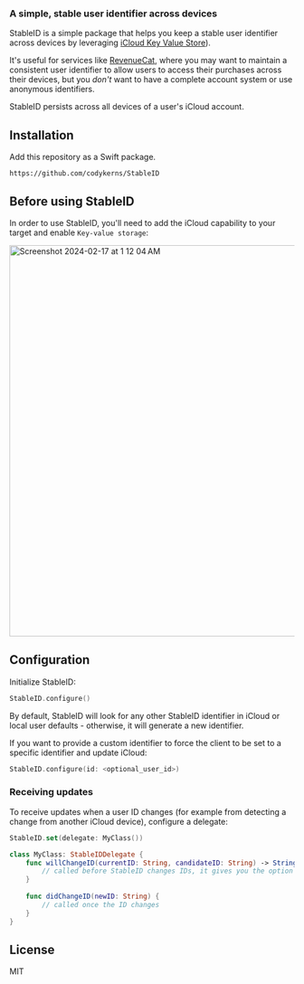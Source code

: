 ### A simple, stable user identifier across devices

StableID is a simple package that helps you keep a stable user identifier across devices by leveraging [iCloud Key Value Store](https://developer.apple.com/documentation/foundation/nsubiquitouskeyvaluestore)).

It's useful for services like [RevenueCat](https://github.com/RevenueCat/purchases-ios), where you may want to maintain a consistent user identifier to allow users to access their purchases across their devices, but you _don't_ want to have a complete account system or use anonymous identifiers.

StableID persists across all devices of a user's iCloud account.

## Installation

Add this repository as a Swift package.

```plaintext
https://github.com/codykerns/StableID
```

## Before using StableID

In order to use StableID, you'll need to add the iCloud capability to your target and enable `Key-value storage`:

<img width="692" alt="Screenshot 2024-02-17 at 1 12 04 AM" src="https://github.com/codykerns/StableID/assets/44073103/84adbea2-b27a-492d-b752-2b9f1b9d064d">

## Configuration

Initialize StableID:

```swift
StableID.configure()
```

By default, StableID will look for any other StableID identifier in iCloud or local user defaults - otherwise, it will generate a new identifier.

If you want to provide a custom identifier to force the client to be set to a specific identifier and update iCloud:

```swift
StableID.configure(id: <optional_user_id>)
```

### Receiving updates

To receive updates when a user ID changes (for example from detecting a change from another iCloud device), configure a delegate:

```swift
StableID.set(delegate: MyClass())

class MyClass: StableIDDelegate {
    func willChangeID(currentID: String, candidateID: String) -> String? {
        // called before StableID changes IDs, it gives you the option to return the proper ID
    }
    
    func didChangeID(newID: String) {
        // called once the ID changes
    }
}
```

## License

MIT
